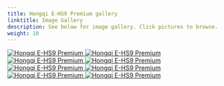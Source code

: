 ```yaml
---
title: Hongqi E-HS9 Premium gallery
linktitle: Image Gallery
description: See below for image gallery. Click pictures to browse.
weight: 10
---
```

<!-- markdownlint-disable MD033 -->
<div class="pswp-gallery pswp-gallery--single-column" id="my-gallery">
<a href="https://media.evkx.net/multimedia/models/hongqi/e-hs9/e-hs9_premium/exterior_1.jpg"
data-pswp-src="https://media.evkx.net/multimedia/models/hongqi/e-hs9/e-hs9_premium/exterior_1.jpg"
data-pswp-width="3000"
data-pswp-height="1757" 
target="_blank">
<img src="https://media.evkx.net/multimedia/models/hongqi/e-hs9/e-hs9_premium/exterior_1_st.jpg" alt="Hongqi E-HS9 Premium" />
</a>
<a href="https://media.evkx.net/multimedia/models/hongqi/e-hs9/e-hs9_premium/exterior_2.jpg"
data-pswp-src="https://media.evkx.net/multimedia/models/hongqi/e-hs9/e-hs9_premium/exterior_2.jpg"
data-pswp-width="3000"
data-pswp-height="2191" 
target="_blank">
<img src="https://media.evkx.net/multimedia/models/hongqi/e-hs9/e-hs9_premium/exterior_2_st.jpg" alt="Hongqi E-HS9 Premium" />
</a>
<a href="https://media.evkx.net/multimedia/models/hongqi/e-hs9/e-hs9_premium/exterior_3.jpg"
data-pswp-src="https://media.evkx.net/multimedia/models/hongqi/e-hs9/e-hs9_premium/exterior_3.jpg"
data-pswp-width="1760"
data-pswp-height="820" 
target="_blank">
<img src="https://media.evkx.net/multimedia/models/hongqi/e-hs9/e-hs9_premium/exterior_3_st.jpg" alt="Hongqi E-HS9 Premium" />
</a>
<a href="https://media.evkx.net/multimedia/models/hongqi/e-hs9/e-hs9_premium/exterior_4.jpg"
data-pswp-src="https://media.evkx.net/multimedia/models/hongqi/e-hs9/e-hs9_premium/exterior_4.jpg"
data-pswp-width="1137"
data-pswp-height="758" 
target="_blank">
<img src="https://media.evkx.net/multimedia/models/hongqi/e-hs9/e-hs9_premium/exterior_4_st.jpg" alt="Hongqi E-HS9 Premium" />
</a>
<a href="https://media.evkx.net/multimedia/models/hongqi/e-hs9/e-hs9_premium/headlights_1.jpg"
data-pswp-src="https://media.evkx.net/multimedia/models/hongqi/e-hs9/e-hs9_premium/headlights_1.jpg"
data-pswp-width="851"
data-pswp-height="686" 
target="_blank">
<img src="https://media.evkx.net/multimedia/models/hongqi/e-hs9/e-hs9_premium/headlights_1_st.jpg" alt="Hongqi E-HS9 Premium" />
</a>
<a href="https://media.evkx.net/multimedia/models/hongqi/e-hs9/e-hs9_premium/interior_1.jpg"
data-pswp-src="https://media.evkx.net/multimedia/models/hongqi/e-hs9/e-hs9_premium/interior_1.jpg"
data-pswp-width="1760"
data-pswp-height="686" 
target="_blank">
<img src="https://media.evkx.net/multimedia/models/hongqi/e-hs9/e-hs9_premium/interior_1_st.jpg" alt="Hongqi E-HS9 Premium" />
</a>
<a href="https://media.evkx.net/multimedia/models/hongqi/e-hs9/e-hs9_premium/main_1.jpg"
data-pswp-src="https://media.evkx.net/multimedia/models/hongqi/e-hs9/e-hs9_premium/main_1.jpg"
data-pswp-width="3000"
data-pswp-height="2050" 
target="_blank">
<img src="https://media.evkx.net/multimedia/models/hongqi/e-hs9/e-hs9_premium/main_1_st.jpg" alt="Hongqi E-HS9 Premium" />
</a>
<a href="https://media.evkx.net/multimedia/models/hongqi/e-hs9/e-hs9_premium/screens_1.jpg"
data-pswp-src="https://media.evkx.net/multimedia/models/hongqi/e-hs9/e-hs9_premium/screens_1.jpg"
data-pswp-width="3000"
data-pswp-height="1800" 
target="_blank">
<img src="https://media.evkx.net/multimedia/models/hongqi/e-hs9/e-hs9_premium/screens_1_st.jpg" alt="Hongqi E-HS9 Premium" />
</a>
</div>
<script type="module">
  import PhotoSwipeLightbox from '/js/photoswipe-lightbox.esm.js';
    const lightbox = new PhotoSwipeLightbox({
       gallery: '#my-gallery',
        children: 'a',
        pswpModule: () => import('/js/photoswipe.esm.js')
    });
lightbox.init();
</script>
